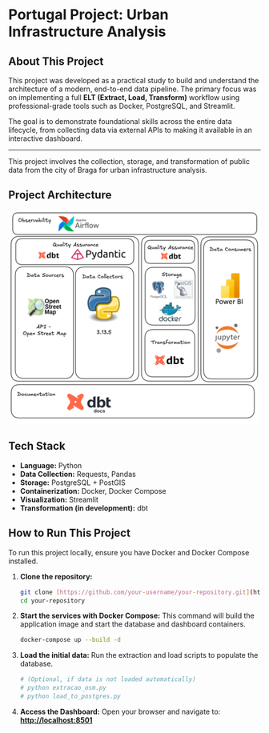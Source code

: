 # Portugal Project: Urban Infrastructure Analysis

## About This Project

This project was developed as a practical study to build and understand the architecture of a modern, end-to-end data pipeline. The primary focus was on implementing a full **ELT (Extract, Load, Transform)** workflow using professional-grade tools such as Docker, PostgreSQL, and Streamlit.

The goal is to demonstrate foundational skills across the entire data lifecycle, from collecting data via external APIs to making it available in an interactive dashboard.

---

This project involves the collection, storage, and transformation of public data from the city of Braga for urban infrastructure analysis.

## Project Architecture

![Project Data Architecture Diagram](./assets/data_architecure_portugal.png)

## Tech Stack

* **Language:** Python
* **Data Collection:** Requests, Pandas
* **Storage:** PostgreSQL + PostGIS
* **Containerization:** Docker, Docker Compose
* **Visualization:** Streamlit
* **Transformation (in development):** dbt

## How to Run This Project

To run this project locally, ensure you have Docker and Docker Compose installed.

1.  **Clone the repository:**
    ```bash
    git clone [https://github.com/your-username/your-repository.git](https://github.com/your-username/your-repository.git)
    cd your-repository
    ```

2.  **Start the services with Docker Compose:**
    This command will build the application image and start the database and dashboard containers.
    ```bash
    docker-compose up --build -d
    ```

3.  **Load the initial data:**
    Run the extraction and load scripts to populate the database.
    ```bash
    # (Optional, if data is not loaded automatically)
    # python extracao_osm.py
    # python load_to_postgres.py
    ```

4.  **Access the Dashboard:**
    Open your browser and navigate to:
    [**http://localhost:8501**](http://localhost:8501)